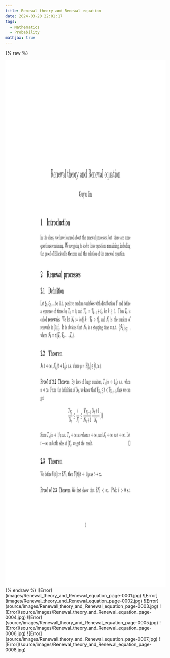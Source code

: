 ```yaml
---
title: Renewal theory and Renewal equation
date: 2024-03-20 22:01:17
tags:
  - Mathematics
  - Probability
mathjax: true
---
```

{% raw %}
<center><img src='images/Renewal_theory_and_Renewal_equation_page-0001.jpg' width="1275" height="1650"></img></center>
{% endraw %}
![Error](images/Renewal_theory_and_Renewal_equation_page-0001.jpg)
![Error](images/Renewal_theory_and_Renewal_equation_page-0002.jpg)
![Error](source/images/Renewal_theory_and_Renewal_equation_page-0003.jpg)
![Error](source/images/Renewal_theory_and_Renewal_equation_page-0004.jpg)
![Error](source/images/Renewal_theory_and_Renewal_equation_page-0005.jpg)
![Error](source/images/Renewal_theory_and_Renewal_equation_page-0006.jpg)
![Error](source/images/Renewal_theory_and_Renewal_equation_page-0007.jpg)
![Error](source/images/Renewal_theory_and_Renewal_equation_page-0008.jpg)
